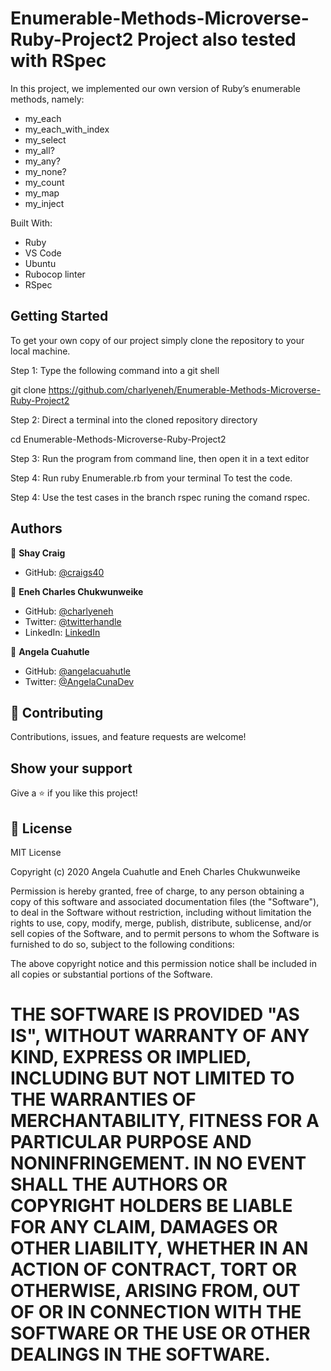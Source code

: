 # Enumerable-Methods-Microverse-Ruby-Project2 Project also tested with RSpec
In this project, we implemented our own version of Ruby’s enumerable methods, namely:

- my_each
- my_each_with_index
- my_select
- my_all?
- my_any?
- my_none?
- my_count
- my_map
- my_inject

Built With:

- Ruby
- VS Code
- Ubuntu
- Rubocop linter
- RSpec

## Getting Started

To get your own copy of our project simply clone the repository to your local machine.

Step 1: Type the following command into a git shell

git clone https://github.com/charlyeneh/Enumerable-Methods-Microverse-Ruby-Project2

Step 2: Direct a terminal into the cloned repository directory

cd Enumerable-Methods-Microverse-Ruby-Project2

Step 3: Run the program from command line, then open it in a text editor

Step 4: Run ruby Enumerable.rb from your terminal To test the code.

Step 4: Use the test cases in the branch rspec runing the comand rspec.

## Authors

👤 **Shay Craig**

- GitHub: [@craigs40](https://github.com/craigs40)


👤 **Eneh Charles Chukwunweike**

- GitHub: [@charlyeneh](https://github.com/charlyeneh)
- Twitter: [@twitterhandle](https://twitter.com/ProgrammerBaby?s=09)
- LinkedIn: [LinkedIn](https://www.linkedin.com/in/charles-chukwunweike-eneh-5345a2147)

👤 **Angela Cuahutle**

- GitHub: [@angelacuahutle](https://github.com/angelacuahutle)
- Twitter: [@AngelaCunaDev](https://twitter.com/AngelaCunaDev) 


## 🤝 Contributing

Contributions, issues, and feature requests are welcome!

## Show your support

Give a ⭐️ if you like this project!

## 📝 License

MIT License

Copyright (c) 2020 Angela Cuahutle and Eneh Charles Chukwunweike 

Permission is hereby granted, free of charge, to any person obtaining a copy
of this software and associated documentation files (the "Software"), to deal
in the Software without restriction, including without limitation the rights
to use, copy, modify, merge, publish, distribute, sublicense, and/or sell
copies of the Software, and to permit persons to whom the Software is
furnished to do so, subject to the following conditions:

The above copyright notice and this permission notice shall be included in all
copies or substantial portions of the Software.

THE SOFTWARE IS PROVIDED "AS IS", WITHOUT WARRANTY OF ANY KIND, EXPRESS OR
IMPLIED, INCLUDING BUT NOT LIMITED TO THE WARRANTIES OF MERCHANTABILITY,
FITNESS FOR A PARTICULAR PURPOSE AND NONINFRINGEMENT. IN NO EVENT SHALL THE
AUTHORS OR COPYRIGHT HOLDERS BE LIABLE FOR ANY CLAIM, DAMAGES OR OTHER
LIABILITY, WHETHER IN AN ACTION OF CONTRACT, TORT OR OTHERWISE, ARISING FROM,
OUT OF OR IN CONNECTION WITH THE SOFTWARE OR THE USE OR OTHER DEALINGS IN THE
SOFTWARE.
=======
